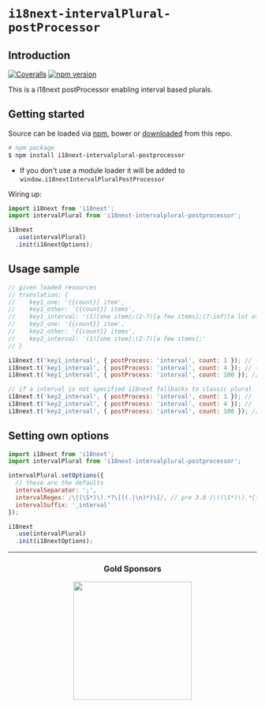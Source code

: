 # `i18next-intervalPlural-postProcessor`

## Introduction

[![Coveralls](https://img.shields.io/coveralls/i18next/i18next-intervalPlural-postProcessor/master.svg?style=flat-square)](https://coveralls.io/github/i18next/i18next-intervalPlural-postProcessor)
[![npm version](https://img.shields.io/npm/v/i18next-intervalplural-postprocessor.svg?style=flat-square)](https://www.npmjs.com/package/i18next-intervalplural-postprocessor)

This is a i18next postProcessor enabling interval based plurals.

## Getting started

Source can be loaded via [npm](https://www.npmjs.com/package/i18next-intervalplural-postprocessor), bower or [downloaded](https://github.com/i18next/i18next-intervalPlural-postProcessor/blob/master/i18nextIntervalPluralPostProcessor.min.js) from this repo.

```sh
# npm package
$ npm install i18next-intervalplural-postprocessor
```

- If you don't use a module loader it will be added to `window.i18nextIntervalPluralPostProcessor`

Wiring up:

```js
import i18next from 'i18next';
import intervalPlural from 'i18next-intervalplural-postprocessor';

i18next
  .use(intervalPlural)
  .init(i18nextOptions);
```

## Usage sample

```js
// given loaded resources
// translation: {
//    key1_one: '{{count}} item',
//    key1_other: '{{count}} items',
//    key1_interval: '(1)[one item];(2-7)[a few items];(7-inf)[a lot of items];',
//    key2_one: '{{count}} item',
//    key2_other: '{{count}} items',
//    key2_interval: '(1)[one item];(2-7)[a few items];'
// }

i18next.t('key1_interval', { postProcess: 'interval', count: 1 }); // -> one item
i18next.t('key1_interval', { postProcess: 'interval', count: 4 }); // -> a few items
i18next.t('key1_interval', { postProcess: 'interval', count: 100 }); // -> a lot of items

// if a interval is not specified i18next fallbacks to classic plural
i18next.t('key2_interval', { postProcess: 'interval', count: 1 }); // -> one item
i18next.t('key2_interval', { postProcess: 'interval', count: 4 }); // -> a few items
i18next.t('key2_interval', { postProcess: 'interval', count: 100 }); // -> 100 items
```

## Setting own options

```js
import i18next from 'i18next';
import intervalPlural from 'i18next-intervalplural-postprocessor';

intervalPlural.setOptions({
  // these are the defaults
  intervalSeparator: ';',
  intervalRegex: /\((\S*)\).*?\[((.|\n)*)\]/, // pre 3.0 /\((\S*)\).*{((.|\n)*)}/,
  intervalSuffix: '_interval'
});

i18next
  .use(intervalPlural)
  .init(i18nextOptions);
```

---

<h3 align="center">Gold Sponsors</h3>

<p align="center">
  <a href="https://locize.com/" target="_blank">
    <img src="https://raw.githubusercontent.com/i18next/i18next/master/assets/locize_sponsor_240.gif" width="240px">
  </a>
</p>
